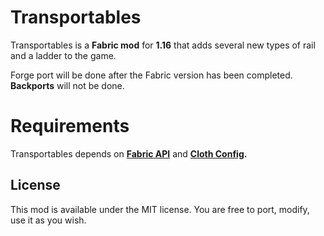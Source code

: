 # Transportables

Transportables is a **Fabric mod** for **1.16** that adds several new types of rail and a ladder to the game.

Forge port will be done after the Fabric version has been completed. **Backports** will not be done.

# Requirements

Transportables depends on **[Fabric API](https://www.curseforge.com/minecraft/mc-mods/fabric-api)** and **[Cloth Config](https://www.curseforge.com/minecraft/mc-mods/cloth-config).**

## License

This mod is available under the MIT license. You are free to port, modify, use it as you wish.
